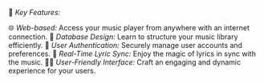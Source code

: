 🚀 *Key Features:*

🌐 *Web-based:* Access your music player from anywhere with an internet connection.
💾 *Database Design:* Learn to structure your music library efficiently.
🔐 *User Authentication:* Securely manage user accounts and preferences.
🚀 *Real-Time Lyric Sync:* Enjoy the magic of lyrics in sync with the music.
🧑‍💻 *User-Friendly Interface:* Craft an engaging and dynamic experience for your users.
